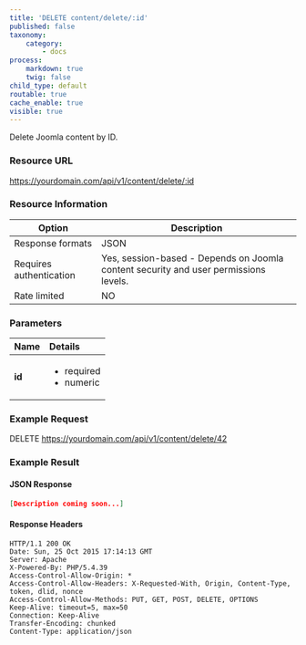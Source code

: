 ```yaml
---
title: 'DELETE content/delete/:id'
published: false
taxonomy:
    category:
        - docs
process:
    markdown: true
    twig: false
child_type: default
routable: true
cache_enable: true
visible: true
---
```


Delete Joomla content by ID.

### Resource URL
https://yourdomain.com/api/v1/content/delete/:id

### Resource Information

| Option | Description |
| ------ | ----------- |
| Response formats   | JSON |
| Requires authentication | Yes, session-based - Depends on Joomla content security and user permissions levels. |
| Rate limited    | NO |

### Parameters

|  Name  |  Details  |  
|  :-----          |  :-----          |
|  **id** | <ul><li>required</li><li>numeric</li></ul> |



### Example Request

DELETE
https://yourdomain.com/api/v1/content/delete/42

### Example Result

#### JSON Response

```json
[Description coming soon...]
```
#### Response Headers
```
HTTP/1.1 200 OK
Date: Sun, 25 Oct 2015 17:14:13 GMT
Server: Apache
X-Powered-By: PHP/5.4.39
Access-Control-Allow-Origin: *
Access-Control-Allow-Headers: X-Requested-With, Origin, Content-Type, token, dlid, nonce
Access-Control-Allow-Methods: PUT, GET, POST, DELETE, OPTIONS
Keep-Alive: timeout=5, max=50
Connection: Keep-Alive
Transfer-Encoding: chunked
Content-Type: application/json
```